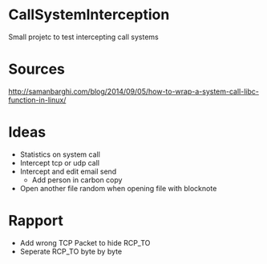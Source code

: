 # CallSystemInterception
Small projetc to test intercepting call systems

# Sources

http://samanbarghi.com/blog/2014/09/05/how-to-wrap-a-system-call-libc-function-in-linux/

# Ideas
- Statistics on system call
- Intercept tcp or udp call
- Intercept and edit email send
    - Add person in carbon copy
- Open another file random when opening file with blocknote


# Rapport
- Add wrong TCP Packet to hide RCP_TO
- Seperate RCP_TO byte by byte